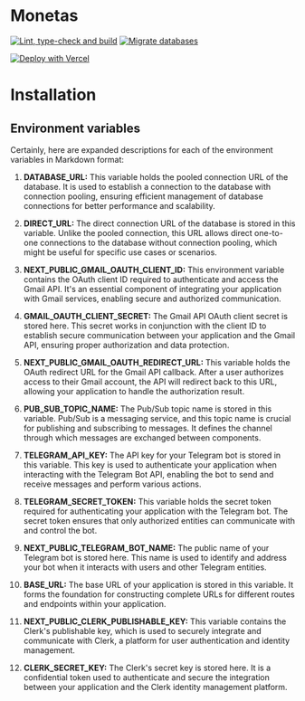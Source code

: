 # Monetas

[![Lint, type-check and build](https://github.com/athulp01/monetas/actions/workflows/ci.yml/badge.svg)](https://github.com/athulp01/monetas/actions/workflows/ci.yml)
[![Migrate databases](https://github.com/athulp01/monetas/actions/workflows/migrateDb.yml/badge.svg)](https://github.com/athulp01/monetas/actions/workflows/migrateDb.yml)

[![Deploy with Vercel](https://vercel.com/button)](https://vercel.com/new/clone?repository-url=https%3A%2F%2Fgithub.com%2Fathulp01%2Fmonetas&env=DATABASE_URL&project-name=monetas&repository-name=monetas)

# Installation
## Environment variables
Certainly, here are expanded descriptions for each of the environment variables in Markdown format:

1. **DATABASE_URL:**
   This variable holds the pooled connection URL of the database. It is used to establish a connection to the database with connection pooling, ensuring efficient management of database connections for better performance and scalability.

2. **DIRECT_URL:**
   The direct connection URL of the database is stored in this variable. Unlike the pooled connection, this URL allows direct one-to-one connections to the database without connection pooling, which might be useful for specific use cases or scenarios.

3. **NEXT_PUBLIC_GMAIL_OAUTH_CLIENT_ID:**
   This environment variable contains the OAuth client ID required to authenticate and access the Gmail API. It's an essential component of integrating your application with Gmail services, enabling secure and authorized communication.

4. **GMAIL_OAUTH_CLIENT_SECRET:**
   The Gmail API OAuth client secret is stored here. This secret works in conjunction with the client ID to establish secure communication between your application and the Gmail API, ensuring proper authorization and data protection.

5. **NEXT_PUBLIC_GMAIL_OAUTH_REDIRECT_URL:**
   This variable holds the OAuth redirect URL for the Gmail API callback. After a user authorizes access to their Gmail account, the API will redirect back to this URL, allowing your application to handle the authorization result.

6. **PUB_SUB_TOPIC_NAME:**
   The Pub/Sub topic name is stored in this variable. Pub/Sub is a messaging service, and this topic name is crucial for publishing and subscribing to messages. It defines the channel through which messages are exchanged between components.

7. **TELEGRAM_API_KEY:**
   The API key for your Telegram bot is stored in this variable. This key is used to authenticate your application when interacting with the Telegram Bot API, enabling the bot to send and receive messages and perform various actions.

8. **TELEGRAM_SECRET_TOKEN:**
   This variable holds the secret token required for authenticating your application with the Telegram bot. The secret token ensures that only authorized entities can communicate with and control the bot.

9. **NEXT_PUBLIC_TELEGRAM_BOT_NAME:**
   The public name of your Telegram bot is stored here. This name is used to identify and address your bot when it interacts with users and other Telegram entities.

10. **BASE_URL:**
    The base URL of your application is stored in this variable. It forms the foundation for constructing complete URLs for different routes and endpoints within your application.

11. **NEXT_PUBLIC_CLERK_PUBLISHABLE_KEY:**
    This variable contains the Clerk's publishable key, which is used to securely integrate and communicate with Clerk, a platform for user authentication and identity management.

12. **CLERK_SECRET_KEY:**
    The Clerk's secret key is stored here. It is a confidential token used to authenticate and secure the integration between your application and the Clerk identity management platform.